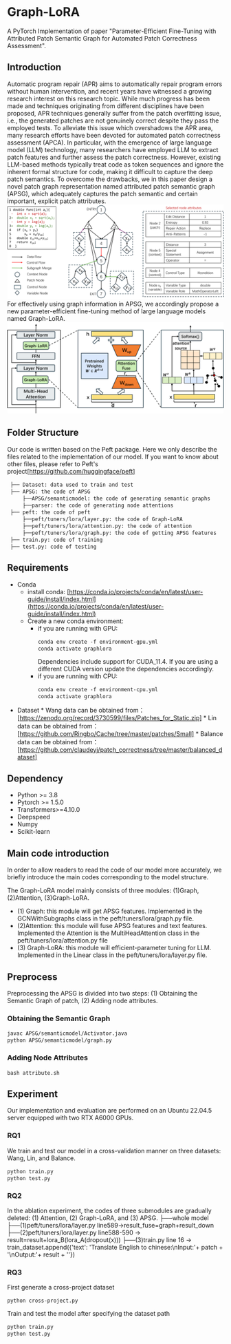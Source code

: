 # Graph-LoRA
A PyTorch Implementation of paper "Parameter-Efficient Fine-Tuning with Attributed Patch Semantic Graph for Automated Patch Correctness Assessment". 
## Introduction
Automatic program repair (APR) aims to automatically repair program errors without human intervention, and recent years have witnessed a growing research interest on this research topic. While much progress has been made and techniques originating from different disciplines have been proposed, APR techniques generally suffer from the patch overfitting issue, i.e., the generated patches are not genuinely correct despite they pass the employed tests. To alleviate this issue which overshadows the APR area, many research efforts have been devoted for automated patch correctness assessment (APCA). In particular, with the emergence of large language model (LLM) technology, many researchers have employed LLM to extract patch features and further assess the patch correctness. However, existing LLM-based methods typically treat code as token sequences and ignore the inherent formal structure for code, making it difficult to capture the deep patch semantics. To overcome the drawbacks, we in this paper design a novel patch graph representation named attributed patch semantic graph (APSG), which adequately captures the patch semantic and certain important, explicit patch attributes.![the structure of APSG.](APSG.png) For effectively using graph information in APSG, we accordingly propose a new parameter-efficient fine-tuning method of large language models named Graph-LoRA.
![the structure of Graph-LoRA.](Graph-LoRA.png)
## Folder Structure
Our code is written based on the Peft package. Here we only describe the files related to the implementation of our model. If you want to know about other files, please refer to Peft's project[https://github.com/huggingface/peft]
```
 ├── Dataset: data used to train and test
 ├── APSG: the code of APSG
     ├──APSG/semanticmodel: the code of generating semantic graphs
     ├──parser: the code of generating node attentions
 ├── peft: the code of peft
     ├──peft/tuners/lora/layer.py: the code of Graph-LoRA
     ├──peft/tuners/lora/attention.py: the code of attention
     ├──peft/tuners/lora/graph.py: the code of getting APSG features
 ├── train.py: code of training
 ├── test.py: code of testing
```
## Requirements
* Conda
  * install conda: [https://conda.io/projects/conda/en/latest/user-guide/install/index.html](https://conda.io/projects/conda/en/latest/user-guide/install/index.html)
  * Create a new conda environment:
      * if you are running with GPU: 
        ```
        conda env create -f environment-gpu.yml
        conda activate graphlora
        ```
        Dependencies include support for CUDA_11.4. If you are using a different CUDA version update the dependencies accordingly.
      * if you are running with CPU:   
        ```
        conda env create -f environment-cpu.yml
        conda activate graphlora
* Dataset
      * Wang data can be obtained from：[https://zenodo.org/record/3730599/files/Patches_for_Static.zip]
      * Lin data can be obtained from：[https://github.com/Ringbo/Cache/tree/master/patches/Small]
      * Balance data can be obtained from：[https://github.com/claudeyj/patch_correctness/tree/master/balanced_dataset]
## Dependency
* Python >= 3.8
* Pytorch >= 1.5.0
* Transformers>=4.10.0
* Deepspeed
* Numpy
* Scikit-learn
## Main code introduction
In order to allow readers to read the code of our model more accurately, we briefly introduce the main codes corresponding to the model structure.

The Graph-LoRA model mainly consists of three modules: (1)Graph, (2)Attention, (3)Graph-LoRA.
* (1) Graph: this module will get APSG features. Implemented in the GCNWithSubgraphs class in the peft/tuners/lora/graph.py file.
* (2)Attention: this module will fuse APSG features and text features. Implemented the Attention is the MultiHeadAttention class in the peft/tuners/lora/attention.py file
* (3) Graph-LoRA: this module will efficient-parameter tuning for LLM. Implemented in the Linear class in the peft/tuners/lora/layer.py file.
## Preprocess
Preprocessing the APSG is divided into two steps: (1) Obtaining the Semantic Graph of patch, (2) Adding node attributes.
### Obtaining the Semantic Graph
```
javac APSG/semanticmodel/Activator.java
python APSG/semanticmodel/graph.py
```
### Adding Node Attributes
```
bash attribute.sh
```
## Experiment
Our implementation and evaluation are performed on an Ubuntu 22.04.5 server equipped with two
RTX A6000 GPUs.
### RQ1
We train and test our model in a cross-validation manner on three datasets: Wang, Lin, and Balance.
```
python train.py
python test.py
```
### RQ2
In the ablation experiment, the codes of three submodules are gradually deleted: (1) Attention, (2) Graph-LoRA, and (3) APSG.
├──whole model
  ├──(1)peft/tuners/lora/layer.py line589->result_fuse=graph+result_down
  ├──(2)peft/tuners/lora/layer.py line588-590 -> result=result+lora_B(lora_A(dropout(x)))
  ├──(3)train.py line 16 ->    train_dataset.append({'text': 'Translate English to chinese:\nInput:'+ patch + '\nOutput:'+ result + '</s>'})
### RQ3
First generate a cross-project dataset
```
python cross-project.py
```
Train and test the model after specifying the dataset path
```
python train.py
python test.py
```
